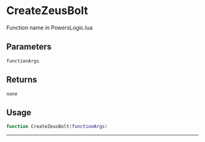 # CreateZeusBolt
Function name in PowersLogic.lua
## Parameters
`functionArgs`
## Returns
`none`
## Usage
```lua
function CreateZeusBolt(functionArgs)
```
---
